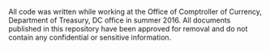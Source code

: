 All code was written while working at the Office of Comptroller of Currency, Department of Treasury, DC office in summer 2016. All documents published in this repository have been approved for removal and do not contain any confidential or sensitive information. 
